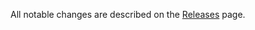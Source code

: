All notable changes are described on the [Releases](https://github.com/erikras/map-props/releases) page.
